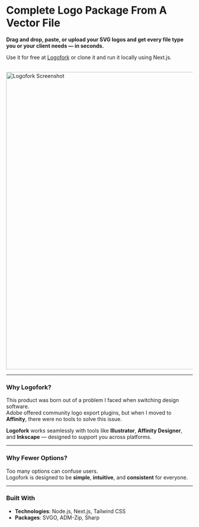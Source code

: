 
# Complete Logo Package From A Vector File  

**Drag and drop, paste, or upload your SVG logos and get every file type you or your client needs — in seconds.**  

Use it for free at [Logofork](https://logofork.com) or clone it and run it locally using Next.js.  

<br>

<img width="800" alt="Logofork Screenshot" src="https://github.com/user-attachments/assets/2aa948cf-3088-403f-89a1-498d79f5b4c4" />

---

### Why Logofork?  

This product was born out of a problem I faced when switching design software.  
Adobe offered community logo export plugins, but when I moved to **Affinity**, there were no tools to solve this issue.  

**Logofork** works seamlessly with tools like **Illustrator**, **Affinity Designer**, and **Inkscape** — designed to support you across platforms.  

---

### Why Fewer Options?  

Too many options can confuse users.  
Logofork is designed to be **simple**, **intuitive**, and **consistent** for everyone.  

---

### Built With  

- **Technologies**: Node.js, Next.js, Tailwind CSS  
- **Packages**: SVGO, ADM-Zip, Sharp  

